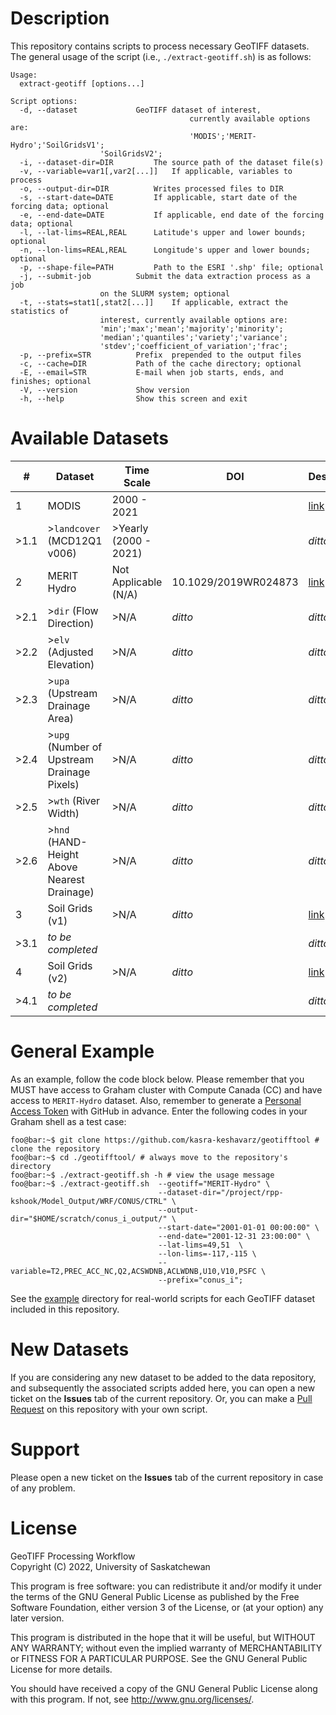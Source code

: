 # Description
This repository contains scripts to process necessary GeoTIFF datasets. The general usage of the script (i.e., `./extract-geotiff.sh`) is as follows:

```console
Usage:
  extract-geotiff [options...]

Script options:
  -d, --dataset				GeoTIFF dataset of interest,
                                        currently available options are:
                                        'MODIS';'MERIT-Hydro';'SoilGridsV1';
					'SoilGridsV2';
  -i, --dataset-dir=DIR			The source path of the dataset file(s)
  -v, --variable=var1[,var2[...]]	If applicable, variables to process
  -o, --output-dir=DIR			Writes processed files to DIR
  -s, --start-date=DATE			If applicable, start date of the forcing data; optional
  -e, --end-date=DATE			If applicable, end date of the forcing data; optional
  -l, --lat-lims=REAL,REAL		Latitude's upper and lower bounds; optional
  -n, --lon-lims=REAL,REAL		Longitude's upper and lower bounds; optional
  -p, --shape-file=PATH			Path to the ESRI '.shp' file; optional
  -j, --submit-job			Submit the data extraction process as a job
					on the SLURM system; optional
  -t, --stats=stat1[,stat2[...]]	If applicable, extract the statistics of
  					interest, currently available options are:
					'min';'max';'mean';'majority';'minority';
					'median';'quantiles';'variety';'variance';
					'stdev';'coefficient_of_variation';'frac';
  -p, --prefix=STR			Prefix  prepended to the output files
  -c, --cache=DIR			Path of the cache directory; optional
  -E, --email=STR			E-mail when job starts, ends, and finishes; optional
  -V, --version				Show version
  -h, --help				Show this screen and exit
```


# Available Datasets
|#   |Dataset                        		 |Time Scale            |DOI                      |Description          |
|----|-------------------------------------------|----------------------|-------------------------|---------------------|
|1   |MODIS			     		 |2000 - 2021           | 			  |[link](modis)	|
|>1.1|>`landcover` (MCD12Q1 v006)    		 |>Yearly (2000 - 2021) |			  |*ditto*		|
|2   |MERIT Hydro		     		 |Not Applicable (N/A)  |10.1029/2019WR024873     |[link](merit_hydro)	|
|>2.1|>`dir` (Flow Direction)	     		 |>N/A		    	|*ditto*		  |*ditto*		|
|>2.2|>`elv` (Adjusted Elevation)    		 |>N/A		    	|*ditto*		  |*ditto*		|
|>2.3|>`upa` (Upstream Drainage Area)		 |>N/A		    	|*ditto*		  |*ditto*		|
|>2.4|>`upg` (Number of Upstream Drainage Pixels)|>N/A			|*ditto*		  |*ditto*		|
|>2.5|>`wth` (River Width)			 |>N/A			|*ditto*		  |*ditto*		|
|>2.6|>`hnd` (HAND-Height Above Nearest Drainage)|>N/A			|*ditto*		  |*ditto*		|
|3   |Soil Grids (v1)				 |>N/A			|*ditto*		  |[link](soil_grids_v1)|
|>3.1| *to be completed*		  	 |			|			  |*ditto*		|
|4   |Soil Grids (v2)				 |>N/A			|*ditto*		  |[link](soil_grids_v2)|
|>4.1| *to be completed*			 |			|			  |*ditto*		|


# General Example 
As an example, follow the code block below. Please remember that you MUST have access to Graham cluster with Compute Canada (CC) and have access to `MERIT-Hydro` dataset. Also, remember to generate a [Personal Access Token](https://docs.github.com/en/authentication/keeping-your-account-and-data-secure/creating-a-personal-access-token) with GitHub in advance. Enter the following codes in your Graham shell as a test case:

```console
foo@bar:~$ git clone https://github.com/kasra-keshavarz/geotifftool # clone the repository
foo@bar:~$ cd ./geotifftool/ # always move to the repository's directory
foo@bar:~$ ./extract-geotiff.sh -h # view the usage message
foo@bar:~$ ./extract-geotiff.sh  --geotiff="MERIT-Hydro" \
                                 --dataset-dir="/project/rpp-kshook/Model_Output/WRF/CONUS/CTRL" \
                                 --output-dir="$HOME/scratch/conus_i_output/" \
                                 --start-date="2001-01-01 00:00:00" \
                                 --end-date="2001-12-31 23:00:00" \
                                 --lat-lims=49,51  \
                                 --lon-lims=-117,-115 \
                                 --variable=T2,PREC_ACC_NC,Q2,ACSWDNB,ACLWDNB,U10,V10,PSFC \
                                 --prefix="conus_i";
```
See the [example](./example) directory for real-world scripts for each GeoTIFF dataset included in this repository.


# New Datasets
If you are considering any new dataset to be added to the data repository, and subsequently the associated scripts added here, you can open a new ticket on the **Issues** tab of the current repository. Or, you can make a [Pull Request](https://docs.github.com/en/pull-requests/collaborating-with-pull-requests/proposing-changes-to-your-work-with-pull-requests/creating-a-pull-request) on this repository with your own script.


# Support
Please open a new ticket on the **Issues** tab of the current repository in case of any problem.


# License
GeoTIFF Processing Workflow<br>
Copyright (C) 2022, University of Saskatchewan<br>

This program is free software: you can redistribute it and/or modify
it under the terms of the GNU General Public License as published by
the Free Software Foundation, either version 3 of the License, or
(at your option) any later version.

This program is distributed in the hope that it will be useful,
but WITHOUT ANY WARRANTY; without even the implied warranty of
MERCHANTABILITY or FITNESS FOR A PARTICULAR PURPOSE.  See the
GNU General Public License for more details.

You should have received a copy of the GNU General Public License
along with this program.  If not, see <http://www.gnu.org/licenses/>.

